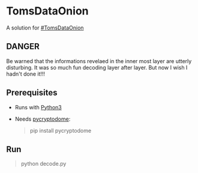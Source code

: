 # TomsDataOnion
A solution for [#TomsDataOnion](https://www.tomdalling.com/toms-data-onion/)

## DANGER

Be warned that the informations revelaed in the inner most layer are utterly disturbing. It was so much fun decoding layer after layer. But now I wish I hadn't done it!!!

## Prerequisites

- Runs with [Python3](https://www.python.org/downloads/)

- Needs [pycryptodome](https://pycryptodome.readthedocs.io/en/latest/):
  > pip install pycryptodome

## Run

> python decode.py
